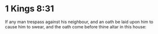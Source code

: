 # 1 Kings 8:31

If any man trespass against his neighbour, and an oath be laid upon him to cause him to swear, and the oath come before thine altar in this house: